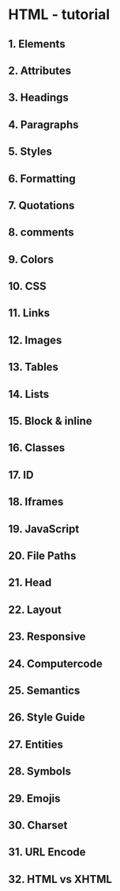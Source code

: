 # HTML - tutorial

## 1. Elements

## 2. Attributes

## 3. Headings

## 4. Paragraphs

## 5. Styles

## 6. Formatting

## 7. Quotations

## 8. comments

## 9. Colors

## 10. CSS

## 11. Links

## 12. Images

## 13. Tables

## 14. Lists

## 15. Block & inline

## 16. Classes

## 17. ID

## 18. Iframes

## 19. JavaScript

## 20. File Paths

## 21. Head

## 22. Layout

## 23. Responsive

## 24. Computercode

## 25. Semantics

## 26. Style Guide

## 27. Entities

## 28. Symbols

## 29. Emojis

## 30. Charset

## 31. URL Encode

## 32. HTML vs XHTML

